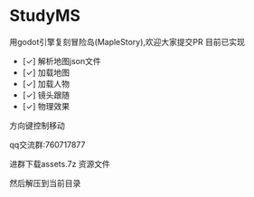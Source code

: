 # StudyMS
用godot引擎复刻冒险岛(MapleStory),欢迎大家提交PR
目前已实现
- [✓] 解析地图json文件
- [✓] 加载地图
- [✓] 加载人物
- [✓] 镜头跟随
- [✓] 物理效果

方向键控制移动

qq交流群:760717877

进群下载assets.7z 资源文件

然后解压到当前目录
